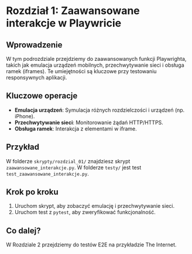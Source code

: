 # Rozdział 1: Zaawansowane interakcje w Playwricie

## Wprowadzenie
W tym podrozdziale przejdziemy do zaawansowanych funkcji Playwrighta, takich jak emulacja urządzeń mobilnych, przechwytywanie sieci i obsługa ramek (iframes). Te umiejętności są kluczowe przy testowaniu responsywnych aplikacji.

## Kluczowe operacje
- **Emulacja urządzeń**: Symulacja różnych rozdzielczości i urządzeń (np. iPhone).
- **Przechwytywanie sieci**: Monitorowanie żądań HTTP/HTTPS.
- **Obsługa ramek**: Interakcja z elementami w iframe.

## Przykład
W folderze `skrypty/rozdzial_01/` znajdziesz skrypt `zaawansowane_interakcje.py`. W folderze `testy/` jest test `test_zaawansowane_interakcje.py`.

## Krok po kroku
1. Uruchom skrypt, aby zobaczyć emulację i przechwytywanie sieci.
2. Uruchom test z `pytest`, aby zweryfikować funkcjonalność.

## Co dalej?
W Rozdziale 2 przejdziemy do testów E2E na przykładzie The Internet.